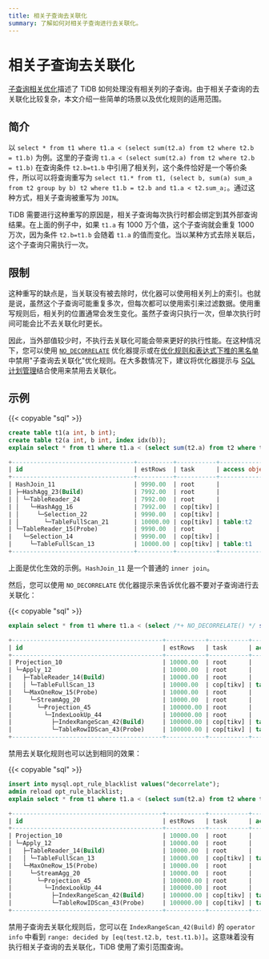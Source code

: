```yaml
---
title: 相关子查询去关联化
summary: 了解如何对相关子查询进行去关联化。
---
```


# 相关子查询去关联化

[子查询相关优化](/subquery-optimization.md)描述了 TiDB 如何处理没有相关列的子查询。由于相关子查询的去关联化比较复杂，本文介绍一些简单的场景以及优化规则的适用范围。

## 简介

以 `select * from t1 where t1.a < (select sum(t2.a) from t2 where t2.b = t1.b)` 为例。这里的子查询 `t1.a < (select sum(t2.a) from t2 where t2.b = t1.b)` 在查询条件 `t2.b=t1.b` 中引用了相关列，这个条件恰好是一个等价条件，所以可以将查询重写为 `select t1.* from t1, (select b, sum(a) sum_a from t2 group by b) t2 where t1.b = t2.b and t1.a < t2.sum_a;`。通过这种方式，相关子查询被重写为 `JOIN`。

TiDB 需要进行这种重写的原因是，相关子查询每次执行时都会绑定到其外部查询结果。在上面的例子中，如果 `t1.a` 有 1000 万个值，这个子查询就会重复 1000 万次，因为条件 `t2.b=t1.b` 会随着 `t1.a` 的值而变化。当以某种方式去除关联后，这个子查询只需执行一次。

## 限制

这种重写的缺点是，当关联没有被去除时，优化器可以使用相关列上的索引。也就是说，虽然这个子查询可能重复多次，但每次都可以使用索引来过滤数据。使用重写规则后，相关列的位置通常会发生变化。虽然子查询只执行一次，但单次执行时间可能会比不去关联化时更长。

因此，当外部值较少时，不执行去关联化可能会带来更好的执行性能。在这种情况下，您可以使用 [`NO_DECORRELATE`](/optimizer-hints.md#no_decorrelate) 优化器提示或在[优化规则和表达式下推的黑名单](/blocklist-control-plan.md)中禁用"子查询去关联化"优化规则。在大多数情况下，建议将优化器提示与 [SQL 计划管理](/sql-plan-management.md)结合使用来禁用去关联化。

## 示例

{{< copyable "sql" >}}

```sql
create table t1(a int, b int);
create table t2(a int, b int, index idx(b));
explain select * from t1 where t1.a < (select sum(t2.a) from t2 where t2.b = t1.b);
```

```sql
+----------------------------------+----------+-----------+---------------+-----------------------------------------------------------------------------------------+
| id                               | estRows  | task      | access object | operator info                                                                           |
+----------------------------------+----------+-----------+---------------+-----------------------------------------------------------------------------------------+
| HashJoin_11                      | 9990.00  | root      |               | inner join, equal:[eq(test.t1.b, test.t2.b)], other cond:lt(cast(test.t1.a), Column#7)  |
| ├─HashAgg_23(Build)              | 7992.00  | root      |               | group by:test.t2.b, funcs:sum(Column#8)->Column#7, funcs:firstrow(test.t2.b)->test.t2.b |
| │ └─TableReader_24               | 7992.00  | root      |               | data:HashAgg_16                                                                         |
| │   └─HashAgg_16                 | 7992.00  | cop[tikv] |               | group by:test.t2.b, funcs:sum(test.t2.a)->Column#8                                      |
| │     └─Selection_22             | 9990.00  | cop[tikv] |               | not(isnull(test.t2.b))                                                                  |
| │       └─TableFullScan_21       | 10000.00 | cop[tikv] | table:t2      | keep order:false, stats:pseudo                                                          |
| └─TableReader_15(Probe)          | 9990.00  | root      |               | data:Selection_14                                                                       |
|   └─Selection_14                 | 9990.00  | cop[tikv] |               | not(isnull(test.t1.b))                                                                  |
|     └─TableFullScan_13           | 10000.00 | cop[tikv] | table:t1      | keep order:false, stats:pseudo                                                          |
+----------------------------------+----------+-----------+---------------+-----------------------------------------------------------------------------------------+

```

上面是优化生效的示例。`HashJoin_11` 是一个普通的 `inner join`。

然后，您可以使用 `NO_DECORRELATE` 优化器提示来告诉优化器不要对子查询进行去关联化：

{{< copyable "sql" >}}

```sql
explain select * from t1 where t1.a < (select /*+ NO_DECORRELATE() */ sum(t2.a) from t2 where t2.b = t1.b);
```

```sql
+------------------------------------------+-----------+-----------+------------------------+--------------------------------------------------------------------------------------+
| id                                       | estRows   | task      | access object          | operator info                                                                        |
+------------------------------------------+-----------+-----------+------------------------+--------------------------------------------------------------------------------------+
| Projection_10                            | 10000.00  | root      |                        | test.t1.a, test.t1.b                                                                 |
| └─Apply_12                               | 10000.00  | root      |                        | CARTESIAN inner join, other cond:lt(cast(test.t1.a, decimal(10,0) BINARY), Column#7) |
|   ├─TableReader_14(Build)                | 10000.00  | root      |                        | data:TableFullScan_13                                                                |
|   │ └─TableFullScan_13                   | 10000.00  | cop[tikv] | table:t1               | keep order:false, stats:pseudo                                                       |
|   └─MaxOneRow_15(Probe)                  | 10000.00  | root      |                        |                                                                                      |
|     └─StreamAgg_20                       | 10000.00  | root      |                        | funcs:sum(Column#14)->Column#7                                                       |
|       └─Projection_45                    | 100000.00 | root      |                        | cast(test.t2.a, decimal(10,0) BINARY)->Column#14                                     |
|         └─IndexLookUp_44                 | 100000.00 | root      |                        |                                                                                      |
|           ├─IndexRangeScan_42(Build)     | 100000.00 | cop[tikv] | table:t2, index:idx(b) | range: decided by [eq(test.t2.b, test.t1.b)], keep order:false, stats:pseudo         |
|           └─TableRowIDScan_43(Probe)     | 100000.00 | cop[tikv] | table:t2               | keep order:false, stats:pseudo                                                       |
+------------------------------------------+-----------+-----------+------------------------+--------------------------------------------------------------------------------------+
```

禁用去关联化规则也可以达到相同的效果：

{{< copyable "sql" >}}

```sql
insert into mysql.opt_rule_blacklist values("decorrelate");
admin reload opt_rule_blacklist;
explain select * from t1 where t1.a < (select sum(t2.a) from t2 where t2.b = t1.b);
```

```sql
+------------------------------------------+-----------+-----------+------------------------+--------------------------------------------------------------------------------------+
| id                                       | estRows   | task      | access object          | operator info                                                                        |
+------------------------------------------+-----------+-----------+------------------------+--------------------------------------------------------------------------------------+
| Projection_10                            | 10000.00  | root      |                        | test.t1.a, test.t1.b                                                                 |
| └─Apply_12                               | 10000.00  | root      |                        | CARTESIAN inner join, other cond:lt(cast(test.t1.a, decimal(10,0) BINARY), Column#7) |
|   ├─TableReader_14(Build)                | 10000.00  | root      |                        | data:TableFullScan_13                                                                |
|   │ └─TableFullScan_13                   | 10000.00  | cop[tikv] | table:t1               | keep order:false, stats:pseudo                                                       |
|   └─MaxOneRow_15(Probe)                  | 10000.00  | root      |                        |                                                                                      |
|     └─StreamAgg_20                       | 10000.00  | root      |                        | funcs:sum(Column#14)->Column#7                                                       |
|       └─Projection_45                    | 100000.00 | root      |                        | cast(test.t2.a, decimal(10,0) BINARY)->Column#14                                     |
|         └─IndexLookUp_44                 | 100000.00 | root      |                        |                                                                                      |
|           ├─IndexRangeScan_42(Build)     | 100000.00 | cop[tikv] | table:t2, index:idx(b) | range: decided by [eq(test.t2.b, test.t1.b)], keep order:false, stats:pseudo         |
|           └─TableRowIDScan_43(Probe)     | 100000.00 | cop[tikv] | table:t2               | keep order:false, stats:pseudo                                                       |
+------------------------------------------+-----------+-----------+------------------------+--------------------------------------------------------------------------------------+
```

禁用子查询去关联化规则后，您可以在 `IndexRangeScan_42(Build)` 的 `operator info` 中看到 `range: decided by [eq(test.t2.b, test.t1.b)]`。这意味着没有执行相关子查询的去关联化，TiDB 使用了索引范围查询。
